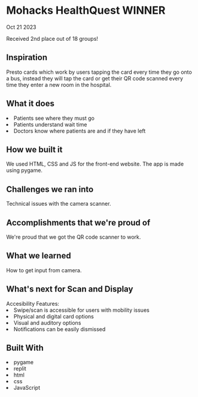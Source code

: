 <h1>Mohacks HealthQuest WINNER</h1>

<p>Oct 21 2023</p>
Received 2nd place out of 18 groups!

<h2>Inspiration</h2>
Presto cards which work by users tapping the card every time they go onto a bus, instead they will tap the card or get their QR code scanned every time they enter a new room in the hospital.

<h2>What it does</h2>
<li>Patients see where they must go</li>
<li>Patients understand wait time</li>
<li>Doctors know where patients are and if they have left</li>

<h2>How we built it</h2>
We used HTML, CSS and JS for the front-end website. The app is made using pygame. 

<h2>Challenges we ran into</h2>
Technical issues with the camera scanner.

<h2>Accomplishments that we're proud of</h2>
We're proud that we got the QR code scanner to work.

<h2>What we learned</h2>
How to get input from camera.

<h2>What's next for Scan and Display</h2>
Accesibility Features:
<li>Swipe/scan is accessible for users with mobility issues</li>
<li>Physical and digital card options</li>
<li>Visual and auditory options</li>
<li>Notifications can be easily dismissed</li>

<h2>Built With</h2>
<li>pygame</li>
<li>replit</li>
<li>html</li>
<li>css</li>
<li>JavaScript</li>
